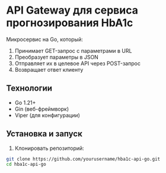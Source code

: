 # API Gateway для сервиса прогнозирования HbA1c

Микросервис на Go, который:
1. Принимает GET-запрос с параметрами в URL
2. Преобразует параметры в JSON
3. Отправляет их в целевое API через POST-запрос
4. Возвращает ответ клиенту

## Технологии
- Go 1.21+
- Gin (веб-фреймворк)
- Viper (для конфигурации)

## Установка и запуск

1. Клонировать репозиторий:
```bash
git clone https://github.com/yourusername/hba1c-api-go.git
cd hba1c-api-go
